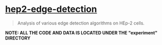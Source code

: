 # [hep2-edge-detection](http://uobcs.github.io/hep2-edge-detection/)

> Analysis of various edge detection algorithms on HEp-2 cells.

**NOTE: ALL THE CODE AND DATA IS LOCATED UNDER THE "experiment" DIRECTORY**